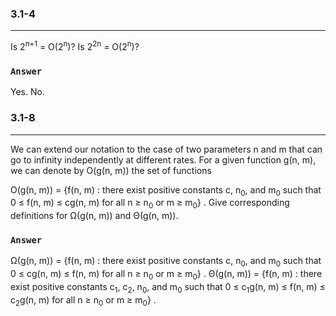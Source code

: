 ### 3.1-4
***
Is 2<sup>n+1</sup> = O(2<sup>n</sup>)? Is 2<sup>2n</sup> = O(2<sup>n</sup>)?

### `Answer`
Yes. No.

### 3.1-8
***
We can extend our notation to the case of two parameters n and m that can go to infinity independently at different rates. For a given function g(n, m), we can denote by O(g(n, m)) the set of functions

O(g(n, m)) = {f(n, m) : there exist positive constants c, n<sub>0</sub>, and m<sub>0</sub> such that 0 ≤ f(n, m) ≤ cg(n, m) for all n ≥ n<sub>0</sub> or m ≥ m<sub>0</sub>} .
Give corresponding definitions for Ω(g(n, m)) and Θ(g(n, m)).

### `Answer`
Ω(g(n, m)) = {f(n, m) : there exist positive constants c, n<sub>0</sub>, and m<sub>0</sub> such that 0 ≤ cg(n, m) ≤ f(n, m) for all n ≥ n<sub>0</sub> or m ≥ m<sub>0</sub>} .
Θ(g(n, m)) = {f(n, m) : there exist positive constants c<sub>1</sub>, c<sub>2</sub>, n<sub>0</sub>, and m<sub>0</sub> such that 0 ≤ c<sub>1</sub>g(n, m) ≤ f(n, m) ≤ c<sub>2</sub>g(n, m) for all n ≥ n<sub>0</sub> or m ≥ m<sub>0</sub>} .
